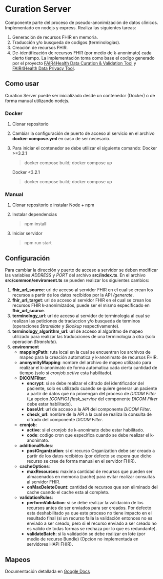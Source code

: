 # Curation Server
Componente parte del proceso de pseudo-anonimización de datos clínicos. Implementado en nodejs y express.
Realiza las siguientes tareas:
1.  Generación de recursos FHIR en memoria.
2.  Traducción y/o busqueda de codigos (terminologias).
3.  Creación de recursos FHIR.
4.  De-identificación de recursos FHIR (por medio de k-anonimato) cada cierto tiempo.
La implementación toma como base el codigo generado por el proyecto [FAIR4Health Data Curation & Validation Tool](https://github.com/fair4health/data-curation-tool) y [FAIR4Health Data Privacy Tool](https://github.com/fair4health/data-privacy-tool).
## Como usar
Curation Server puede ser inicializado desde un contenedor (Docker) o de forma manual utilizando nodejs.
### Docker
1. Clonar repositorio
2. Cambiar la configuración de puerto de acceso al servicio en el archivo **docker-compose.yml** en caso de ser necesario.
3. Para iniciar el contenedor se debe utilizar el siguiente comando:
	Docker >=3.2.1
	>docker compose build; docker compose up
	
	Docker <3.2.1
	>docker compose build; docker compose up
	
### Manual
1. Clonar repositorio e instalar Node + npm
2. Instalar dependencias
	>npm install
	
3.  Iniciar servidor
	>npm run start
	
## Configuración
Para cambiar la dirección y puerto de acceso a servidor se deben modificar las variables *ADDRESS* y *PORT* del archivo **src/index.ts**.
En el archivo **src/common/enviroment.ts** se pueden realizar los siguientes cambios:
1. **fhir_url_source**: url de acceso al servidor FHIR en el cual se crean los recursos a partir de los datos recibidos por la API */generate*.
2. **fhir_url_target**: url de acceso al servidor FHIR en el cual se crean los recursos FHIR k-anonimizados, puede ser el mismo especificado en **fhir_url_source**.
3. **terminology_url**: url de acceso al servidor de terminologia al cual se realizan las peticiones de traduccion y/o busqueda de terminos (operaciones *\$translate* y *\$lookup* respectivamente).
4. **terminology_algorithm_url**: url de acceso al algoritmo de mapeo utilizado para realizar las traducciones de una terminologia a otra (solo operacion *\$translate*).
5. **environment**
	-	**mappingPath**: ruta local en la cual se encuentran los archivos de mapeo para la creación automatica y k-anonimato de recursos FHIR.
	-	**anonymityMapping**: nombre del archivo de mapeo utilizado para realizar el k-anonimato de forma automatica cada cierta cantidad de tiempo (solo si *cronjob.active* esta habilitado).
	-	**DICOMFilter**:
		-	**encrypt**: si se debe realizar el cifrado del identificador del paciente, solo es utilizado cuando se quiere generar un paciente a partir de datos que no provengan del proceso de *DICOM Filter* (La opcion *[CONFIG] flask_service* del componente *DICOM Filter* debe estar habilitado).
		-	**baseUrl**: url de acceso a la API del componente *DICOM Filter*.
		-	**check_url**: nombre de la API a la cual se realiza la consulta de cifrado del componente *DICOM Filter*.
	-	**cronjob**:
		-	**active**: si el cronjob de k-anonimato debe estar habilitado.
		-	**code**: codigo cron que especifica cuando se debe realizar el k-anonimato.
	-	**additionalRules**:
		-	**postOrganization**: si el recurso Organization debe ser creado a partir de los datos recibidos (por defecto se espera que dicho recurso se cree de forma manual en el servidor FHIR).
	-	**cacheOptions**:
		-	**maxResources**: maxima cantidad de recursos que pueden ser almacenados en memoria (cache) para evitar realizar consultas al servidor FHIR.
		-	**onMaxDeleteCount**: cantidad de recursos que son eliminado del cache cuando el cache esta al completo.
	-	**validationRules**: 
		-	**performValidation**: si se debe realizar la validación de los recursos antes de ser enviados para ser creados. Por defecto esta deshabilitado ya que este proceso no tiene impacto en el resultado final (si un recurso falla la validación entonces no es enviado a ser creado, pero si el recurso enviado a ser creado no es valido de todas formas se rechaza por lo que es redundante).
		-	**validateBatch**: si la validación se debe realizar en lote (por medio de recurso Bundle) (Opcion no implementada en servidores HAPI FHIR).

## Mapeos
Documentación detallada en [Google Docs](https://docs.google.com/document/d/10qsptMFYhq6F8FTPFMW_hvWYZZ7X7OVYSj4UCGz9-wQ/edit?usp=sharing)

